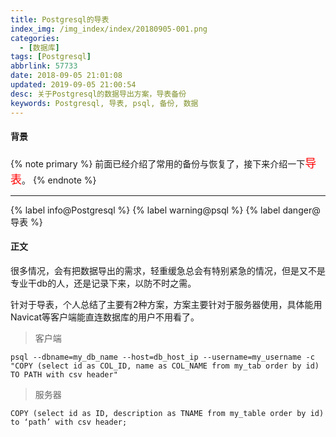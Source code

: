 ```yaml
---
title: Postgresql的导表
index_img: /img_index/index/20180905-001.png
categories:
  - [数据库]
tags: [Postgresql]
abbrlink: 57733
date: 2018-09-05 21:01:08
updated: 2019-09-05 21:00:54
desc: 关于Postgresql的数据导出方案，导表备份
keywords: Postgresql, 导表, psql, 备份, 数据
---
```



#### 背景
{% note primary %}
前面已经介绍了常用的备份与恢复了，接下来介绍一下<font color='red' size=4.5>导表</font>。
{% endnote %}

<!--more-->
<hr />

{% label info@Postgresql %} {% label warning@psql %} {% label danger@导表 %}

#### 正文

很多情况，会有把数据导出的需求，轻重缓急总会有特别紧急的情况，但是又不是专业干db的人，还是记录下来，以防不时之需。

针对于导表，个人总结了主要有2种方案，方案主要针对于服务器使用，具体能用Navicat等客户端能直连数据库的用户不用看了。

> 客户端

```#SQL
psql --dbname=my_db_name --host=db_host_ip --username=my_username -c "COPY (select id as COL_ID, name as COL_NAME from my_tab order by id) TO PATH with csv header"
```

> 服务器

```#SQL
COPY (select id as ID, description as TNAME from my_table order by id) to ‘path’ with csv header;
```
